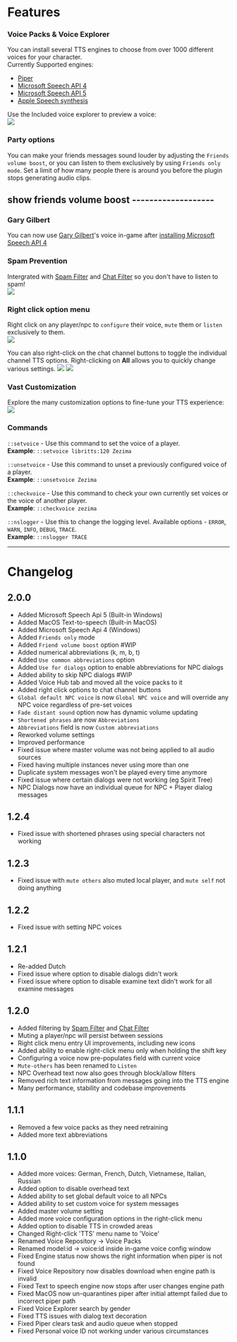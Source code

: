 # Features

### Voice Packs & Voice Explorer
You can install several TTS engines to choose from over 1000 different voices for your character.<br/>
Currently Supported engines:
- [Piper](https://github.com/rhasspy/piper)
- [Microsoft Speech API 4](https://en.wikipedia.org/wiki/Microsoft_Speech_API#SAPI_4)
- [Microsoft Speech API 5](https://learn.microsoft.com/en-us/previous-versions/windows/desktop/ms723627(v=vs.85))
- [Apple Speech synthesis](https://developer.apple.com/documentation/avfoundation/speech_synthesis/)

Use the Included voice explorer to preview a voice:<br/>
![](https://mechanic.ink/img/osrs/features/voice-explorer.png)

### Party options
You can make your friends messages sound louder by adjusting the `Friends volume boost`, or you can listen to them exclusively by using `Friends only mode`. Set a limit of how many people there is around you before the plugin stops generating audio clips. 
## **show friends volume boost -------------------**


### Gary Gilbert
You can now use [Gary Gilbert](https://www.youtube.com/watch?v=paExDoWOM0Q&list=PLDSJpYkJoHD9f6nowvKrY2vHOZBgIZm_K)'s voice in-game after [installing Microsoft Speech API 4](INSTALLING.md)

### Spam Prevention

Intergrated with [Spam Filter](https://runelite.net/plugin-hub/show/spamfilter) and [Chat Filter](https://github.com/runelite/runelite/wiki/Chat-Filter) so you don't have to listen to spam!<br/>
![](https://mechanic.ink/img/osrs/features/spam-prevention.png)

### Right click option menu
Right click on any player/npc to `configure` their voice, `mute` them or `listen` exclusively to them.<br/>
![](https://mechanic.ink/img/osrs/natural-speech/features/right-click.png)

You can also right-click on the chat channel buttons to toggle the individual channel TTS options. Right-clicking on **All** allows you to quickly change various settings.
![](https://mechanic.ink/img/osrs/natural-speech/features/right-click-volume.png)
![](https://mechanic.ink/img/osrs/natural-speech/features/right-click-options.png)

### Vast Customization

Explore the many customization options to fine-tune your TTS experience:<br/>
![](https://mechanic.ink/img/osrs/features/config.png)



### Commands

`::setvoice` - Use this command to set the voice of a player.<br>
**Example**: `::setvoice libritts:120 Zezima`

`::unsetvoice` - Use this command to unset a previously configured voice of a player.<br>
**Example**: `::unsetvoice Zezima`

`::checkvoice` - Use this command to check your own currently set voices or the voice of another player.<br>
**Example**: `::checkvoice zezima`

`::nslogger` - Use this to change the logging level. Available options - `ERROR`, `WARN`, `INFO`, `DEBUG`, `TRACE`.<br>
**Example**: `::nslogger TRACE` 




---
# Changelog

## 2.0.0
 - Added Microsoft Speech Api 5 (Built-in Windows)
 - Added MacOS Text-to-speech (Built-in MacOS)
 - Added Microsoft Speech Api 4 (Windows)
 - Added `Friends only` mode
 - Added `Friend volume boost` option #WIP
 - Added numerical abbreviations (k, m, b, t)
 - Added `Use common abbreviations` option
 - Added `Use for dialogs` option to enable abbreviations for NPC dialogs
 - Added ability to skip NPC dialogs #WIP
 - Added Voice Hub tab and moved all the voice packs to it
 - Added right click options to chat channel buttons
 - `Global default NPC voice` is now `Global NPC voice` and will override any NPC voice regardless of pre-set voices
 - `Fade distant sound` option now has dynamic volume updating
 - `Shortened phrases` are now `Abbreviations`
 - `Abbreviations` field is now `Custom abbreviations`
 - Reworked volume settings
 - Improved performance
 - Fixed issue where master volume was not being applied to all audio sources
 - Fixed having multiple instances never using more than one
 - Duplicate system messages won't be played every time anymore
 - Fixed issue where certain dialogs were not working (eg Spirit Tree)
 - NPC Dialogs now have an individual queue for NPC + Player dialog messages


## 1.2.4
- Fixed issue with shortened phrases using special characters not working

## 1.2.3
- Fixed issue with `mute others` also muted local player, and `mute self` not doing anything

## 1.2.2
 - Fixed issue with setting NPC voices

## 1.2.1
 - Re-added Dutch
 - Fixed issue where option to disable dialogs didn't work
 - Fixed issue where option to disable examine text didn't work for all examine messages

## 1.2.0
 - Added filtering by [Spam Filter](https://runelite.net/plugin-hub/show/spamfilter) and [Chat Filter](https://github.com/runelite/runelite/wiki/Chat-Filter)
 - Muting a player/npc will persist between sessions
 - Right click menu entry UI improvements, including new icons
 - Added ability to enable right-click menu only when holding the shift key
 - Configuring a voice now pre-populates field with current voice
 - `Mute-others` has been renamed to `Listen`
 - NPC Overhead text now also goes through block/allow filters
 - Removed rich text information from messages going into the TTS engine
 - Many performance, stability and codebase improvements

## 1.1.1
 - Removed a few voice packs as they need retraining
 - Added more text abbreviations

## 1.1.0

 - Added more voices: German, French, Dutch, Vietnamese, Italian, Russian
 - Added option to disable overhead text
 - Added ability to set global default voice to all NPCs
 - Added ability to set custom voice for system messages
 - Added master volume setting
 - Added more voice configuration options in the right-click menu
 - Added option to disable TTS in crowded areas
 - Changed Right-click 'TTS' menu name to 'Voice'
 - Renamed Voice Repository -> Voice Packs
 - Renamed model:id -> voice:id inside in-game voice config window
 - Fixed Engine status now shows the right information when piper is not found
 - Fixed Voice Repository now disables download when engine path is invalid
 - Fixed Text to speech engine now stops after user changes engine path 
 - Fixed MacOS now un-quarantines piper after initial attempt failed due to incorrect piper path
 - Fixed Voice Explorer search by gender
 - Fixed TTS issues with dialog text decoration
 - Fixed Piper clears task and audio queue when stopped
 - Fixed Personal voice ID not working under various circumstances
